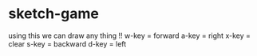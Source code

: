 # sketch-game
using this we can draw any thing !! w-key = forward a-key = right x-key = clear s-key = backward d-key = left
